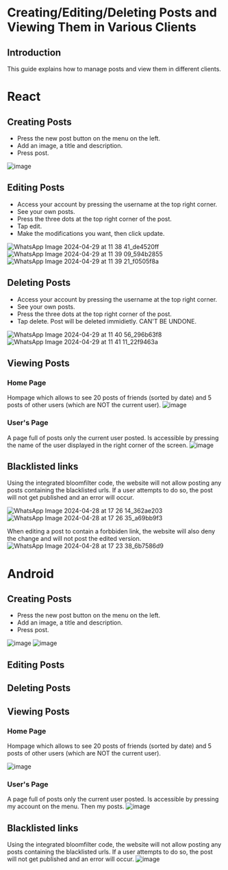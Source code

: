 # Creating/Editing/Deleting Posts and Viewing Them in Various Clients

## Introduction
This guide explains how to manage posts and view them in different clients.

# React

## Creating Posts
- Press the new post button on the menu on the left.
- Add an image, a title and description.
- Press post.

![image](https://github.com/ilanitb16/facebook-ex2/assets/97344492/73b70179-23e8-4974-b4c2-545c907d26cd)

## Editing Posts
- Access your account by pressing the username at the top right corner.
- See your own posts.
- Press the three dots at the top right corner of the post.
- Tap edit.
- Make the modifications you want, then click update.

 ![WhatsApp Image 2024-04-29 at 11 38 41_de4520ff](https://github.com/ilanitb16/Android-App/assets/97344492/90644a3e-bf65-4ade-8073-038274211bb9)
 ![WhatsApp Image 2024-04-29 at 11 39 09_594b2855](https://github.com/ilanitb16/Android-App/assets/97344492/e9ff421e-36d2-45e0-b66d-9de7313538ec)
 ![WhatsApp Image 2024-04-29 at 11 39 21_f0505f8a](https://github.com/ilanitb16/Android-App/assets/97344492/7c91169a-e3c7-4dd9-8c4a-1e800db61e07)

## Deleting Posts
- Access your account by pressing the username at the top right corner.
- See your own posts.
- Press the three dots at the top right corner of the post.
- Tap delete. Post will be deleted immidietly. CAN'T BE UNDONE.

![WhatsApp Image 2024-04-29 at 11 40 56_296b63f8](https://github.com/ilanitb16/Android-App/assets/97344492/647ce12d-a9c3-48ae-a287-70a2f674890a)
![WhatsApp Image 2024-04-29 at 11 41 11_22f9463a](https://github.com/ilanitb16/Android-App/assets/97344492/d00a480e-24b9-4ef6-8a07-9d0fc982e312)

## Viewing Posts

 ### Home Page
 Hompage which allows to see 20 posts of friends (sorted by date) and 5 posts of other users (which are NOT the current user).
![image](https://github.com/ilanitb16/facebook-ex2/assets/97344492/e93b4103-2468-4266-99db-5f7833599613)

### User's Page
A page full of posts only the current user posted. Is accessible by pressing the name of the user displayed in the right corner of the screen.
![image](https://github.com/ilanitb16/facebook-ex2/assets/97344492/0c1de117-e3d8-44f8-809c-016a9ba35d88)

## Blacklisted links
Using the integrated bloomfilter code, the website will not allow posting any posts containing the blacklisted urls. If a user attempts to do so, the post will not get published and an error will occur. 

![WhatsApp Image 2024-04-28 at 17 26 14_362ae203](https://github.com/ilanitb16/Android-App/assets/97344492/e23f96ec-cd78-4ab2-9039-ee64a17110f7)
![WhatsApp Image 2024-04-28 at 17 26 35_a69bb9f3](https://github.com/ilanitb16/Android-App/assets/97344492/8b7d716d-3b76-4bd4-9779-0865587ff130)

When editing a post to contain a forbbiden link, the website will also deny the change and will not post the edited version.
![WhatsApp Image 2024-04-28 at 17 23 38_6b7586d9](https://github.com/ilanitb16/Android-App/assets/97344492/038fa476-9d9a-496e-8523-ddff3b057cbc)

# Android

## Creating Posts
- Press the new post button on the menu on the left.
- Add an image, a title and description.
- Press post.

![image](https://github.com/ilanitb16/Android-App/assets/97344492/318efa80-e866-437f-a385-1b6db4ba3dac)
![image](https://github.com/ilanitb16/Android-App/assets/97344492/56aa6a93-87f1-4190-a4ef-5f68bb231bf9)

## Editing Posts

## Deleting Posts

## Viewing Posts

 ### Home Page
 Hompage which allows to see 20 posts of friends (sorted by date) and 5 posts of other users (which are NOT the current user).

![image](https://github.com/ilanitb16/Android-App/assets/97344492/3e859a74-bebe-42a5-b8e2-a17fa0c5c1e3)

### User's Page
A page full of posts only the current user posted. Is accessible by pressing my account on the menu. Then my posts.
![image](https://github.com/ilanitb16/Android-App/assets/97344492/3c3f18ef-b273-47cf-b8d1-69f417389962)

## Blacklisted links
Using the integrated bloomfilter code, the website will not allow posting any posts containing the blacklisted urls. If a user attempts to do so, the post will not get published and an error will occur. 
![image](https://github.com/ilanitb16/Android-App/assets/97344492/bf51d8c9-c5e8-457f-b846-aae62ea200b9)

